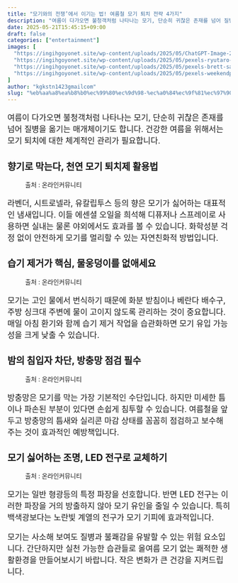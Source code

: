 ```yaml
---
title: "모기와의 전쟁’에서 이기는 법! 여름철 모기 퇴치 전략 4가지"
description: "여름이 다가오면 불청객처럼 나타나는 모기, 단순히 귀찮은 존재를 넘어 질병을 옮기는 매개체이기도 합니다. 건강한 여름을 위해서는 모기 퇴치에 대한 체계적인 관리가 필요합니다."
date: 2025-05-21T15:45:15+09:00
draft: false
categories: ["entertainment"]
images: [
  "https://ingihgoyonet.site/wp-content/uploads/2025/05/ChatGPT-Image-2025년-5월-21일-오후-03_44_06.png"
  "https://ingihgoyonet.site/wp-content/uploads/2025/05/pexels-ryutaro-5745674-683x1024.jpg"
  "https://ingihgoyonet.site/wp-content/uploads/2025/05/pexels-brett-sayles-17756267-1024x683.jpg"
  "https://ingihgoyonet.site/wp-content/uploads/2025/05/pexels-weekendplayer-132340-1024x768.jpg"
]
author: "kgkstn1423gmailcom"
slug: "%eb%aa%a8%ea%b8%b0%ec%99%80%ec%9d%98-%ec%a0%84%ec%9f%81%ec%97%90%ec%84%9c-%ec%9d%b4%ea%b8%b0%eb%8a%94-%eb%b2%95-%ec%97%ac%eb%a6%84%ec%b2%a0-%eb%aa%a8%ea%b8%b0-%ed%87%b4%ec%b9%98-%ec%a0%84"
---
```


<p style="font-size:18px">여름이 다가오면 불청객처럼 나타나는 모기, 단순히 귀찮은 존재를 넘어 질병을 옮기는 매개체이기도 합니다. 건강한 여름을 위해서는 모기 퇴치에 대한 체계적인 관리가 필요합니다.</p> <h2 >향기로 막는다, 천연 모기 퇴치제 활용법</h2> <figure ><img src="https://ingihgoyonet.site/wp-content/uploads/2025/05/ChatGPT-Image-2025년-5월-21일-오후-03_44_06.png" alt="" style="aspect-ratio:16/9;object-fit:cover"/><figcaption >출처 : 온라인커뮤니티</figcaption></figure> <p style="font-size:18px">라벤더, 시트로넬라, 유칼립투스 등의 향은 모기가 싫어하는 대표적인 냄새입니다. 이들 에센셜 오일을 희석해 디퓨저나 스프레이로 사용하면 실내는 물론 야외에서도 효과를 볼 수 있습니다. 화학성분 걱정 없이 안전하게 모기를 멀리할 수 있는 자연친화적 방법입니다.</p> <h2 >습기 제거가 핵심, 물웅덩이를 없애세요</h2> <figure ><img src="https://ingihgoyonet.site/wp-content/uploads/2025/05/pexels-ryutaro-5745674-683x1024.jpg" alt="" style="aspect-ratio:16/9;object-fit:cover"/><figcaption >출처 : 온라인커뮤니티</figcaption></figure> <p style="font-size:18px">모기는 고인 물에서 번식하기 때문에 화분 받침이나 베란다 배수구, 주방 싱크대 주변에 물이 고이지 않도록 관리하는 것이 중요합니다. 매일 아침 환기와 함께 습기 제거 작업을 습관화하면 모기 유입 가능성을 크게 낮출 수 있습니다.</p> <h2 >밤의 침입자 차단, 방충망 점검 필수</h2> <figure ><img src="https://ingihgoyonet.site/wp-content/uploads/2025/05/pexels-brett-sayles-17756267-1024x683.jpg" alt="" /><figcaption >출처 : 온라인커뮤니티</figcaption></figure> <p style="font-size:18px">방충망은 모기를 막는 가장 기본적인 수단입니다. 하지만 미세한 틈이나 파손된 부분이 있다면 손쉽게 침투할 수 있습니다. 여름철을 앞두고 방충망의 틈새와 실리콘 마감 상태를 꼼꼼히 점검하고 보수해주는 것이 효과적인 예방책입니다.</p> <h2 >모기 싫어하는 조명, LED 전구로 교체하기</h2> <figure ><img src="https://ingihgoyonet.site/wp-content/uploads/2025/05/pexels-weekendplayer-132340-1024x768.jpg" alt="" style="aspect-ratio:16/9;object-fit:cover"/><figcaption >출처 : 온라인커뮤니티</figcaption></figure> <p style="font-size:18px">모기는 일반 형광등의 특정 파장을 선호합니다. 반면 LED 전구는 이러한 파장을 거의 방출하지 않아 모기 유인을 줄일 수 있습니다. 특히 백색광보다는 노란빛 계열의 전구가 모기 기피에 효과적입니다.</p> <p style="font-size:18px">모기는 사소해 보여도 질병과 불쾌감을 유발할 수 있는 위험 요소입니다. 간단하지만 실천 가능한 습관들로 올여름 모기 없는 쾌적한 생활환경을 만들어보시기 바랍니다. 작은 변화가 큰 건강을 지켜드립니다.</p>